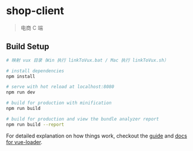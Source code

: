 # shop-client

> 电商 C 端

## Build Setup

``` bash
# 映射 vux 目录（Win 执行 linkToVux.bat / Mac 执行 linkToVux.sh）

# install dependencies
npm install

# serve with hot reload at localhost:8080
npm run dev

# build for production with minification
npm run build

# build for production and view the bundle analyzer report
npm run build --report
```

For detailed explanation on how things work, checkout the [guide](http://vuejs-templates.github.io/webpack/) and [docs for vue-loader](http://vuejs.github.io/vue-loader).

